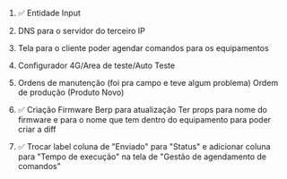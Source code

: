 1. ✅ Entidade Input

2. DNS para o servidor do terceiro IP

3. Tela para o cliente poder agendar comandos para os equipamentos

4. Configurador 4G/Area de teste/Auto Teste

5. Ordens de manutenção (foi pra campo e teve algum problema) Ordem de produção (Produto Novo)

6. ✅ Criação Firmware Berp para atualização
   Ter props para nome do firmware e para o nome que tem dentro do equipamento para poder criar a diff

7. ✅ Trocar label coluna de "Enviado" para "Status" e adicionar coluna para "Tempo de execução" na tela de "Gestão de agendamento de comandos"
